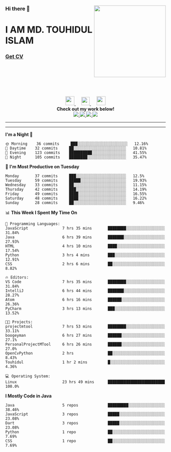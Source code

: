 <div>
<img align="right" width="225" height="225" src="https://touhid-jisan.github.io/img/about-us.png">
<div>
  <h3> </h3>
  <h3> </h3>
  <h3>Hi there 👋</h3>
  <h1>I AM MD. TOUHIDUL ISLAM</h1>
 <!-- <h3>Software Engineer</h3> -->
  <h3> <a href="https://touhid-jisan.github.io/pdf/Touhidul_Islam.pdf"><span>Get CV</span></a></h3>
</div>
</div>
<br/><br/><br/><br/><br/>

<p align="center">
  <a href= "https://www.instagram.com/touhid_jisan/">
    <img src="https://img.icons8.com/ios-glyphs/256/000000/instagram-new.svg" width="28px"/>
  </a>
  &emsp;
  <a href="https://www.linkedin.com/in/touhid-jisan/">
    <img src="https://img.icons8.com/ios-filled/256/000000/linkedin.svg" width="26px"/>
  </a>
  &emsp;
  <a href="http://touhid-jisan.github.io/">
    <img src="https://img.icons8.com/material/256/000000/globe--v1.png" width="28px"/>
  </a>
  <br> 
  <strong>Check out my work below!</strong><br>
  
  <a href="https://badges.pufler.dev/years/touhid-jisan?style=flat-square&color=black&logo=github">
    <img src="https://badges.pufler.dev/years/touhid-jisan?style=flat-square&color=black&logo=github">
  </a>
  <a href="https://github.com/touhid-jisan?tab=repositories">
    <img src="https://badges.pufler.dev/repos/touhid-jisan?style=flat-square&color=black&logo=github">
  </a>
  <a href="https://gist.github.com/touhid-jisan">
    <img src="https://badges.pufler.dev/gists/touhid-jisan?style=flat-square&color=black&logo=github">
  </a>
  <a href="https://github.com/touhid-jisan">
    <img src="https://badges.pufler.dev/commits/monthly/touhid-jisan?style=flat-square&color=black&logo=github">
  </a>
</p>
<hr><hr>
<!--
**touhid-jisan/touhid-jisan** is a ✨ _special_ ✨ repository because its `README.md` (this file) appears on your GitHub profile.

Here are some ideas to get you started:

- 🔭 I’m currently working on ...
- 🌱 I’m currently learning ...
- 👯 I’m looking to collaborate on ...
- 🤔 I’m looking for help with ...
- 💬 Ask me about ...
- 📫 How to reach me: ...
- 😄 Pronouns: ...
- ⚡ Fun fact: ...
-->

<!--START_SECTION:waka-->
**I'm a Night 🦉** 

```text
🌞 Morning    36 commits     ███░░░░░░░░░░░░░░░░░░░░░░   12.16% 
🌆 Daytime    32 commits     ██░░░░░░░░░░░░░░░░░░░░░░░   10.81% 
🌃 Evening    123 commits    ██████████░░░░░░░░░░░░░░░   41.55% 
🌙 Night      105 commits    ████████░░░░░░░░░░░░░░░░░   35.47%

```
📅 **I'm Most Productive on Tuesday** 

```text
Monday       37 commits     ███░░░░░░░░░░░░░░░░░░░░░░   12.5% 
Tuesday      59 commits     █████░░░░░░░░░░░░░░░░░░░░   19.93% 
Wednesday    33 commits     ██░░░░░░░░░░░░░░░░░░░░░░░   11.15% 
Thursday     42 commits     ███░░░░░░░░░░░░░░░░░░░░░░   14.19% 
Friday       49 commits     ████░░░░░░░░░░░░░░░░░░░░░   16.55% 
Saturday     48 commits     ████░░░░░░░░░░░░░░░░░░░░░   16.22% 
Sunday       28 commits     ██░░░░░░░░░░░░░░░░░░░░░░░   9.46%

```


📊 **This Week I Spent My Time On** 

```text
💬 Programming Languages: 
JavaScript               7 hrs 35 mins       ████████░░░░░░░░░░░░░░░░░   31.84% 
Java                     6 hrs 39 mins       ███████░░░░░░░░░░░░░░░░░░   27.93% 
HTML                     4 hrs 10 mins       ████░░░░░░░░░░░░░░░░░░░░░   17.54% 
Python                   3 hrs 4 mins        ███░░░░░░░░░░░░░░░░░░░░░░   12.91% 
CSS                      2 hrs 6 mins        ██░░░░░░░░░░░░░░░░░░░░░░░   8.82%

🔥 Editors: 
VS Code                  7 hrs 35 mins       ████████░░░░░░░░░░░░░░░░░   31.84% 
IntelliJ                 6 hrs 44 mins       ███████░░░░░░░░░░░░░░░░░░   28.27% 
Atom                     6 hrs 16 mins       ██████░░░░░░░░░░░░░░░░░░░   26.36% 
PyCharm                  3 hrs 13 mins       ███░░░░░░░░░░░░░░░░░░░░░░   13.52%

🐱‍💻 Projects: 
projectmtool             7 hrs 53 mins       ████████░░░░░░░░░░░░░░░░░   33.11% 
boogeyman                6 hrs 27 mins       ██████░░░░░░░░░░░░░░░░░░░   27.1% 
PersonalProjectMTool     6 hrs 26 mins       ██████░░░░░░░░░░░░░░░░░░░   27.0% 
OpenCvPython             2 hrs               ██░░░░░░░░░░░░░░░░░░░░░░░   8.43% 
Touhidul                 1 hr 2 mins         █░░░░░░░░░░░░░░░░░░░░░░░░   4.36%

💻 Operating System: 
Linux                    23 hrs 49 mins      █████████████████████████   100.0%

```

**I Mostly Code in Java** 

```text
Java                     5 repos             █████████░░░░░░░░░░░░░░░░   38.46% 
JavaScript               3 repos             █████░░░░░░░░░░░░░░░░░░░░   23.08% 
Dart                     3 repos             █████░░░░░░░░░░░░░░░░░░░░   23.08% 
Python                   1 repo              ██░░░░░░░░░░░░░░░░░░░░░░░   7.69% 
CSS                      1 repo              ██░░░░░░░░░░░░░░░░░░░░░░░   7.69%

```



<!--END_SECTION:waka-->
